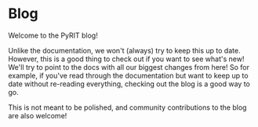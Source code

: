 # Blog

Welcome to the PyRIT blog!

Unlike the documentation, we won't (always) try to keep this up to date. However, this is a good thing to check out if you want to see what's new! We'll try to point to the docs with all our biggest changes from here! So for example, if you've read through the documentation but want to keep up to date without re-reading everything, checking out the blog is a good way to go.

This is not meant to be polished, and community contributions to the blog are also welcome!

